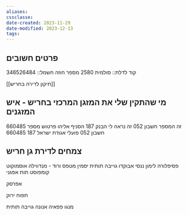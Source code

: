 ```yaml
---
aliases: 
cssclasse: 
date-created: 2023-11-29
date-modified: 2023-12-13
tags: 
---
```


## פרטים חשובים

קוד לדלת:: סולמית 2580
מספר חוזה חשמל:: 346526484

[[תיקון לדירה בחריש]]

## מי שהתקין שלי את המזגן המרכזי בחריש - איש המזגנים

660485 זה המספר חשבון
052 זה נראה לי הבנק
187 הסניף
אליהו פרטוש
מספר חשבון 052 פועלי אגודת ישראל 187 660485

## צמחים לדירת גן חריש

פסיפלורה
לימון ננסי
אבוקדו
גוייבה תותית
יסמין
מטפס ורוד - מנדווילה
אוסמוקוט
קומפוסט
תות אפגני

אפרסק

תפוח ירוק

מנגו
פפאיה
אנונה
גוייבה תותית
